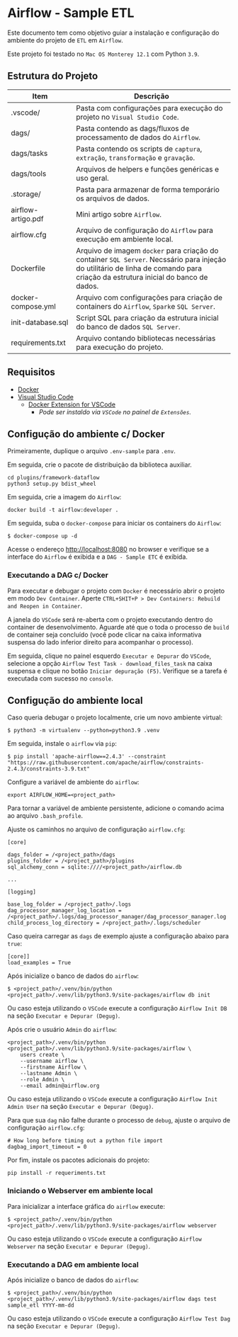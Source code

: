# Airflow - Sample ETL

Este documento tem como objetivo guiar a instalação e configuração do ambiente do projeto de `ETL` em `Airflow`.

Este projeto foi testado no `Mac OS Monterey 12.1` com Python `3.9`.

## Estrutura do Projeto

**Item**            |**Descrição**
|-----              |-----
.vscode/            |Pasta com configurações para execução do projeto no `Visual Studio Code`.
dags/               |Pasta contendo as dags/fluxos de processamento de dados do `Airflow`.
dags/tasks          |Pasta contendo os scripts de `captura`, `extração`, `transformação` e `gravação`.
dags/tools          |Arquivos de helpers e funções genéricas e uso geral.
.storage/            |Pasta para armazenar de forma temporário os arquivos de dados.
airflow-artigo.pdf  |Mini artigo sobre `Airflow`.
airflow.cfg         |Arquivo de configuração do `Airflow` para execução em ambiente local.
Dockerfile          |Arquivo de imagem `docker` para criação do container `SQL Server`. Necssário para injeção do utilitário de linha de comando para criação da estrutura inicial do banco de dados.
docker-compose.yml  |Arquivo com configurações para criação de containers do `Airflow`, `Spark`e `SQL Server`.
init-database.sql   |Script SQL para criação da estrutura inicial do banco de dados `SQL Server`.
requirements.txt    |Arquivo contando bibliotecas necessárias para execução do projeto.

## Requisitos

* [Docker](https://docs.docker.com/get-docker/)
* [Visual Studio Code](https://code.visualstudio.com/download)
    * [Docker Extension for VSCode](https://github.com/microsoft/vscode-docker)
      * _Pode ser instaldo via `VSCode` no painel de `Extensões`._

## Configução do ambiente c/ Docker

Primeiramente, duplique o arquivo `.env-sample` para `.env`.

Em seguida, crie o pacote de distribuição da biblioteca auxiliar.

```shell
cd plugins/framework-dataflow
python3 setup.py bdist_wheel
```

Em seguida, crie a imagem do `Airflow`:

```shell
docker build -t airflow:developer .
```

Em seguida, suba o `docker-compose` para iniciar os containers do `Airflow`:

```shell
$ docker-compose up -d
```

Acesse o endereço [http://localhost:8080](http://localhost:8080) no browser e verifique se a interface do `Airflow` é exibida e a `DAG - Sample ETC` é exibida.

### Executando a DAG c/ Docker

Para executar e debugar o projeto com `Docker` é necessário abrir o projeto em modo `Dev Container`. Aperte `CTRL+SHIT+P > Dev Containers: Rebuild and Reopen in Container`. 

A janela do `VSCode` será re-aberta com o projeto executando dentro do container de desenvolvimento. Aguarde até que o toda o processo de `build` de container seja concluído (você pode clicar na caixa informativa suspensa do lado inferior direito para acompanhar o processo).

Em seguida, clique no painel esquerdo `Executar e Depurar` do `VSCode`, selecione a opção `Airflow Test Task - download_files_task` na caixa suspensa e clique no botão `Iniciar depuração (F5)`. Verifique se a tarefa é executada com sucesso no `console`.

## Configução do ambiente local

Caso queria debugar o projeto localmente, crie um novo ambiente virtual:

```shell
$ python3 -m virtualenv --python=python3.9 .venv
```

Em seguida, instale o `airflow` via `pip`:

```shell
$ pip install 'apache-airflow==2.4.3' --constraint "https://raw.githubusercontent.com/apache/airflow/constraints-2.4.3/constraints-3.9.txt"
 ```

Configure a variável de ambiente do `airflow`:

```shell
export AIRFLOW_HOME=<project_path>
```

Para tornar a variável de ambiente persistente, adicione o comando acima ao arquivo `.bash_profile`.

Ajuste os caminhos no arquivo de configuração `airflow.cfg`:

```
[core]

dags_folder = /<project_path>/dags
plugins_folder = /<project_path>/plugins
sql_alchemy_conn = sqlite:////<project_path>/airflow.db

...

[logging]

base_log_folder = /<project_path>/.logs
dag_processor_manager_log_location = /<project_path>/.logs/dag_processor_manager/dag_processor_manager.log
child_process_log_directory = /<project_path>/.logs/scheduler
```

Caso queira carregar as `dags` de exemplo ajuste a configuração abaixo para `true`:

```
[core]]
load_examples = True
```

Após inicialize o banco de dados do `airflow`:

```shell
$ <project_path>/.venv/bin/python <project_path>/.venv/lib/python3.9/site-packages/airflow db init
```

Ou caso esteja utilizando o `VSCode` execute a configuração `Airflow Init DB` na seção `Executar e Depurar (Degug)`.

Após crie o usuário `Admin` do `airflow`:

```shell
<project_path>/.venv/bin/python <project_path>/.venv/lib/python3.9/site-packages/airflow \
    users create \
    --username airflow \
    --firstname Airflow \
    --lastname Admin \
    --role Admin \
    --email admin@airflow.org
```

Ou caso esteja utilizando o `VSCode` execute a configuração `Airflow Init Admin User` na seção `Executar e Depurar (Degug)`.

Para que sua `dag` não falhe durante o processo de `debug`, ajuste o arquivo de configuração `airflow.cfg`:

```
# How long before timing out a python file import
dagbag_import_timeout = 0
```

Por fim, instale os pacotes adicionais do projeto:

```shell
pip install -r requeriments.txt
```

### Iniciando o Webserver em ambiente local

Para inicializar a interface gráfica do `airflow` execute:

```shell
$ <project_path>/.venv/bin/python <project_path>/.venv/lib/python3.9/site-packages/airflow webserver
```

Ou caso esteja utilizando o `VSCode` execute a configuração `Airflow Webserver` na seção `Executar e Depurar (Degug)`.

### Executando a DAG em ambiente local

Após inicialize o banco de dados do `airflow`:

```shell
$ <project_path>/.venv/bin/python <project_path>/.venv/lib/python3.9/site-packages/airflow dags test sample_etl YYYY-mm-dd
```

Ou caso esteja utilizando o `VSCode` execute a configuração `Airflow Test Dag` na seção `Executar e Depurar (Degug)`.
